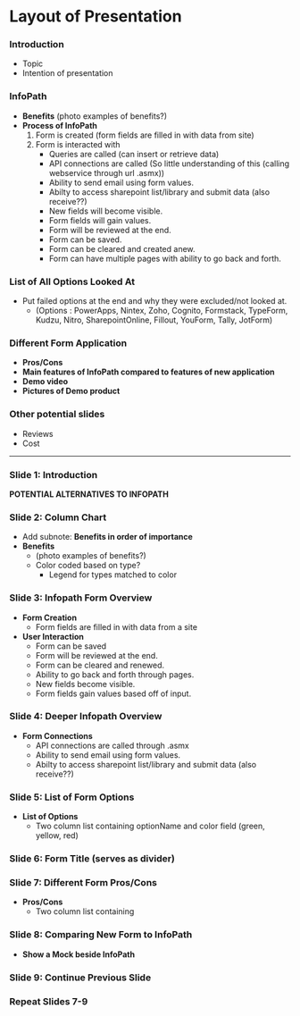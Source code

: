 # Layout of Presentation

### Introduction
- Topic
- Intention of presentation

### InfoPath
- **Benefits** (photo examples of benefits?)
- **Process of InfoPath**  
  1. Form is created (form fields are filled in with data from site)  
  2. Form is interacted with  
      - Queries are called (can insert or retrieve data)
      - API connections are called (So little understanding of this (calling webservice through url .asmx))
      - Ability to send email using form values.
      - Abilty to access sharepoint list/library and submit data (also receive??)
      - New fields will become visible.  
      - Form fields will gain values.
      - Form will be reviewed at the end.
      - Form can be saved.
      - Form can be cleared and created anew.
      - Form can have multiple pages with ability to go back and forth.

### List of All Options Looked At
- Put failed options at the end and why they were excluded/not looked at.
    - (Options : PowerApps, Nintex, Zoho, Cognito, Formstack, 
      TypeForm, Kudzu, Nitro, SharepointOnline, Fillout, YouForm, Tally, JotForm)
            

### Different Form Application
- **Pros/Cons**
- **Main features of InfoPath compared to features of new application**
- **Demo video**
- **Pictures of Demo product**

### Other potential slides
- Reviews  
- Cost

---

### Slide 1: Introduction
**POTENTIAL ALTERNATIVES TO INFOPATH**

### Slide 2: Column Chart  
- Add subnote: **Benefits in order of importance**  
- **Benefits**  
  - (photo examples of benefits?)
  - Color coded based on type?
    - Legend for types matched to color     
    

### Slide 3: Infopath Form Overview
- **Form Creation**  
  - Form fields are filled in with data from a site  
- **User Interaction**  
  - Form can be saved
  - Form will be reviewed at the end.
  - Form can be cleared and renewed.
  - Ability to go back and forth through pages.
  - New fields become visible.  
  - Form fields gain values based off of input.

### Slide 4: Deeper Infopath Overview  
- **Form Connections**  
  - API connections are called through .asmx
  - Ability to send email using form values.
  - Abilty to access sharepoint list/library and submit data (also receive??)

### Slide 5: List of Form Options 
- **List of Options**  
  - Two column list containing optionName and color field (green, yellow, red)

### Slide 6: Form Title (serves as divider)

### Slide 7: Different Form Pros/Cons
- **Pros/Cons**  
  - Two column list containing  

### Slide 8: Comparing New Form to InfoPath
- **Show a Mock beside InfoPath**

### Slide 9: Continue Previous Slide 

### Repeat Slides 7-9

